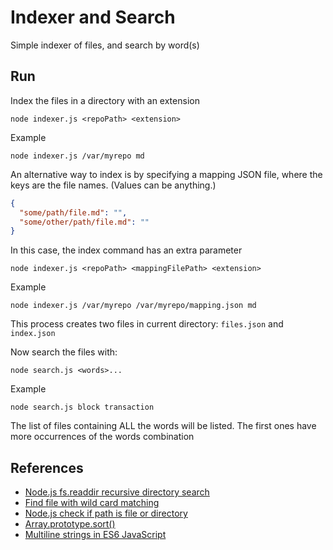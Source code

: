 # Indexer and Search

Simple indexer of files, and search by word(s)

## Run

Index the files in a directory with an extension

```shell
node indexer.js <repoPath> <extension>
```

Example

```shell
node indexer.js /var/myrepo md
```

An alternative way to index is by specifying a mapping JSON file,
where the keys are the file names.
(Values can be anything.)

```json
{
  "some/path/file.md": "",
  "some/other/path/file.md": ""
}
```

In this case, the index command has an extra parameter

```shell
node indexer.js <repoPath> <mappingFilePath> <extension>
```

Example

```shell
node indexer.js /var/myrepo /var/myrepo/mapping.json md
```

This process creates two files in current directory:
`files.json` and `index.json`

Now search the files with:

```shell
node search.js <words>...
```

Example

```shell
node search.js block transaction
```

The list of files containing ALL the words will be listed.
The first ones have more occurrences of the words combination

## References

- [Node.js fs.readdir recursive directory search](https://stackoverflow.com/questions/5827612/node-js-fs-readdir-recursive-directory-search)
- [Find file with wild card matching](https://stackoverflow.com/questions/21319602/find-file-with-wild-card-matching)
- [Node.js check if path is file or directory](https://stackoverflow.com/questions/15630770/node-js-check-if-path-is-file-or-directory)
- [Array.prototype.sort()](https://developer.mozilla.org/en-US/docs/Web/JavaScript/Reference/Global_Objects/Array/sort)
- [Multiline strings in ES6 JavaScript](https://jack.ofspades.com/multiline-strings-in-es6-javascript/)
